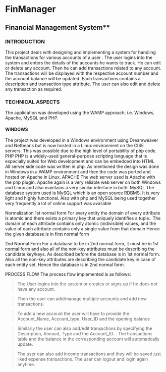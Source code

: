 <h1>FinManager</h1>
<h2>Financial Management System**</h2>
<h3>INTRODUCTION</h3>
<body>
This project deals with designing and implementing a system for handling the transactions for various accounts of a user . The user logins into the system and enters the details of the accounts he wants to track. He can edit or delete any account. Then he can add transactions related to any account. The transactions will be displayed with the respective account number and the account balance will be updated. Each transactions contains a description and transaction type attribute. The user can also edit and delete any transaction as required.
</body>

<h3>TECHNICAL ASPECTS</h3>
The application was developed using the WAMP approach, i.e. Windows, Apache, MySQL and PHP.
<h4>WINDOWS</h4>
The project was developed in a Windows environment using Dreamweaver and Netbeans but is now
hosted in a Linux environment on the CISE servers. This was possible due to the high level of portability of php code.
PHP
PHP is a widely-used general-purpose scripting language that is especially suited for Web development
and can be embedded into HTML. All server side code was written in php. As mentioned the design was done in Windows in a WAMP environment and then the code was ported and hosted on Apache in
Linux.
APACHE
The web server used is Apache with the php plugin. Apache again is a very reliable web server on both
Windows and Linux and also maintains a very similar interface in both.
MySQL
The database system used is MySQL which is an open source RDBMS. It is very light and highly
functional. Also with php and MySQL being used together very frequently a lot of online support was available
	
Normalization
1st normal form
For every entity the domain of every attribute is atomic and there exists a primary key that uniquely identifies a tuple..
The domain of each attribute contains only atomic (indivisible) values, and the value of each attribute contains only a single value from that domain
Hence the given database is in first normal form

2nd Normal Form
For a database to be in 2nd normal form, it must be in 1st normal form and also all of the non-key attributes must be describing the candidate key/keys.
As described before the database is in 1st normal form. Also all the non-key attributes are describing the candidate key in case of each entity set. Hence the database is in 2nd normal form.

PROCESS FLOW
The process flow implemented is as follows:
> The User logins into the system or creates or signs up if he does not have any account.


> Then the user can add/manage multiple accounts and add new transactions.

> To add a new account the user will have to provide the Account_Name, Account_type, User_ID and the opening balance

> Similarly the user can also add/edit transactions by specifying the Description, Amount, Type and the Account_ID.
.
>The transactions table and the balance in the corresponding account will automatically update.


> The user can also add income transactions and they will be saved just liked expense transactions.
> The user can logout and login again anytime.
